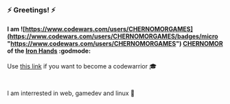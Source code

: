 #
### :zap: Greetings! :zap:  
#### I am ![https://www.codewars.com/users/CHERNOMORGAMES](https://www.codewars.com/users/CHERNOMORGAMES/badges/micro "https://www.codewars.com/users/CHERNOMORGAMES") [CHERNOMOR](https://www.codewars.com/users/CHERNOMORGAMES) of the [Iron Hands](https://discord.gg/YXETcys7HP) :godmode:  

Use [this link](www.codewars.com/r/SUqErQ) if you want to become a codewarrior :mortar_board:  

#
I am interrested in web, gamedev and linux :floppy_disk:  
